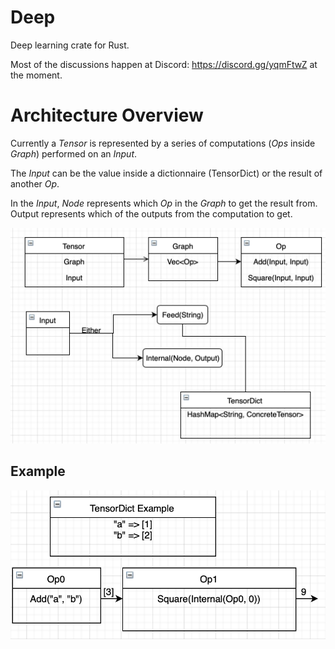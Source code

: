 # Deep
Deep learning crate for Rust.

Most of the discussions happen at Discord: https://discord.gg/yqmFtwZ at the moment.

# Architecture Overview

Currently a *Tensor* is represented by a series of computations (*Ops* inside *Graph*) performed on an *Input*.

The *Input* can be the value inside a dictionnaire (TensorDict) or the result of another *Op*.

In the *Input*, *Node* represents which *Op* in the *Graph* to get the result from. Output represents which of the outputs from the computation to get.

<img alt=Architecture src="https://github.com/tiberiusferreira/deep/blob/initial_graph/docs/Architecture.png?raw=true" width="600"/>

## Example

<img alt=Architecture src="https://github.com/tiberiusferreira/deep/blob/initial_graph/docs/Example.png" width="600"/>
